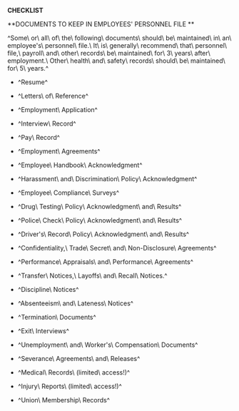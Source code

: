 **CHECKLIST**

**DOCUMENTS TO KEEP IN EMPLOYEES' PERSONNEL FILE **

^Some\ or\ all\ of\ the\ following\ documents\ should\ be\ maintained\ in\ an\ employee's\ personnel\ file.\ It\ is\ generally\ recommend\ that\ personnel\ file,\ payroll\ and\ other\ records\ be\ maintained\ for\ 3\ years\ after\ employment.\ Other\ health\ and\ safety\ records\ should\ be\ maintained\ for\ 5\ years.^

-   ^Resume^

-   ^Letters\ of\ Reference^

-   ^Employment\ Application^

-   ^Interview\ Record^

-   ^Pay\ Record^

-   ^Employment\ Agreements^

-   ^Employee\ Handbook\ Acknowledgment^

-   ^Harassment\ and\ Discrimination\ Policy\ Acknowledgment^

-   ^Employee\ Compliance\ Surveys^

-   ^Drug\ Testing\ Policy\ Acknowledgment\ and\ Results^

-   ^Police\ Check\ Policy\ Acknowledgment\ and\ Results^

-   ^Driver\'s\ Record\ Policy\ Acknowledgment\ and\ Results^

-   ^Confidentiality,\ Trade\ Secret\ and\ Non-Disclosure\ Agreements^

-   ^Performance\ Appraisals\ and\ Performance\ Agreements^

-   ^Transfer\ Notices,\ Layoffs\ and\ Recall\ Notices.^

-   ^Discipline\ Notices^

-   ^Absenteeism\ and\ Lateness\ Notices^

-   ^Termination\ Documents^

-   ^Exit\ Interviews^

-   ^Unemployment\ and\ Worker\'s\ Compensation\ Documents^

-   ^Severance\ Agreements\ and\ Releases^

-   ^Medical\ Records\ (limited\ access!)^

-   ^Injury\ Reports\ (limited\ access!)^

-   ^Union\ Membership\ Records^
